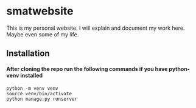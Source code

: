 # smatwebsite

This is my personal website. I will explain and document my work here. Maybe even some of my life.

## Installation
#### After cloning the repo run the following commands if you have python-venv installed
    python -m venv venv
    source venv/bin/activate
    python manage.py runserver
